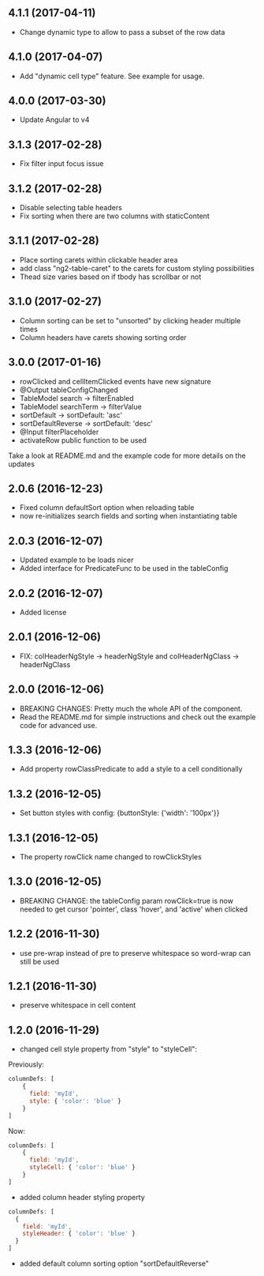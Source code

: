 ## 4.1.1 (2017-04-11)

* Change dynamic type to allow to pass a subset of the row data

## 4.1.0 (2017-04-07)

* Add "dynamic cell type" feature. See example for usage.

## 4.0.0 (2017-03-30)

* Update Angular to v4

## 3.1.3 (2017-02-28)

* Fix filter input focus issue

## 3.1.2 (2017-02-28)

* Disable selecting table headers
* Fix sorting when there are two columns with staticContent

## 3.1.1 (2017-02-28)

* Place sorting carets within clickable header area
* add class "ng2-table-caret" to the carets for custom styling possibilities
* Thead size varies based on if tbody has scrollbar or not

## 3.1.0 (2017-02-27)

* Column sorting can be set to "unsorted" by clicking header multiple times
* Column headers have carets showing sorting order

## 3.0.0 (2017-01-16)

* rowClicked and cellItemClicked events have new signature
* @Output tableConfigChanged
* TableModel search -> filterEnabled
* TableModel searchTerm -> filterValue
* sortDefault -> sortDefault: 'asc'
* sortDefaultReverse -> sortDefault: 'desc'
* @Input filterPlaceholder
* activateRow public function to be used

Take a look at README.md and the example code for more details on the updates

## 2.0.6 (2016-12-23)

* Fixed column defaultSort option when reloading table
* now re-initializes search fields and sorting when instantiating table

## 2.0.3 (2016-12-07)

* Updated example to be loads nicer
* Added interface for PredicateFunc to be used in the tableConfig

## 2.0.2 (2016-12-07)

* Added license

## 2.0.1 (2016-12-06)

* FIX: colHeaderNgStyle -> headerNgStyle and colHeaderNgClass -> headerNgClass

## 2.0.0 (2016-12-06)

* BREAKING CHANGES: Pretty much the whole API of the component.
* Read the README.md for simple instructions and check out the example code for advanced use.

## 1.3.3 (2016-12-06)

* Add property rowClassPredicate to add a style to a cell conditionally

## 1.3.2 (2016-12-05)

* Set button styles with config: {buttonStyle: {'width': '100px'}}

## 1.3.1 (2016-12-05)

* The property rowClick name changed to rowClickStyles

## 1.3.0 (2016-12-05)

* BREAKING CHANGE: the tableConfig param rowClick=true is now needed to get cursor 'pointer', class 'hover', and 'active' when clicked

## 1.2.2 (2016-11-30)

* use pre-wrap instead of pre to preserve whitespace so word-wrap can still be used

## 1.2.1 (2016-11-30)

* preserve whitespace in cell content

## 1.2.0 (2016-11-29)

* changed cell style property from "style" to "styleCell":

Previously:
```javascript
columnDefs: [
    {
      field: 'myId',
      style: { 'color': 'blue' }
    }
]
```

Now:
```javascript
columnDefs: [
    {
      field: 'myId',
      styleCell: { 'color': 'blue' }
    }
]
```

* added column header styling property

```javascript
columnDefs: [
  {
    field: 'myId',
    styleHeader: { 'color': 'blue' }
  }
]
```

* added default column sorting option "sortDefaultReverse"